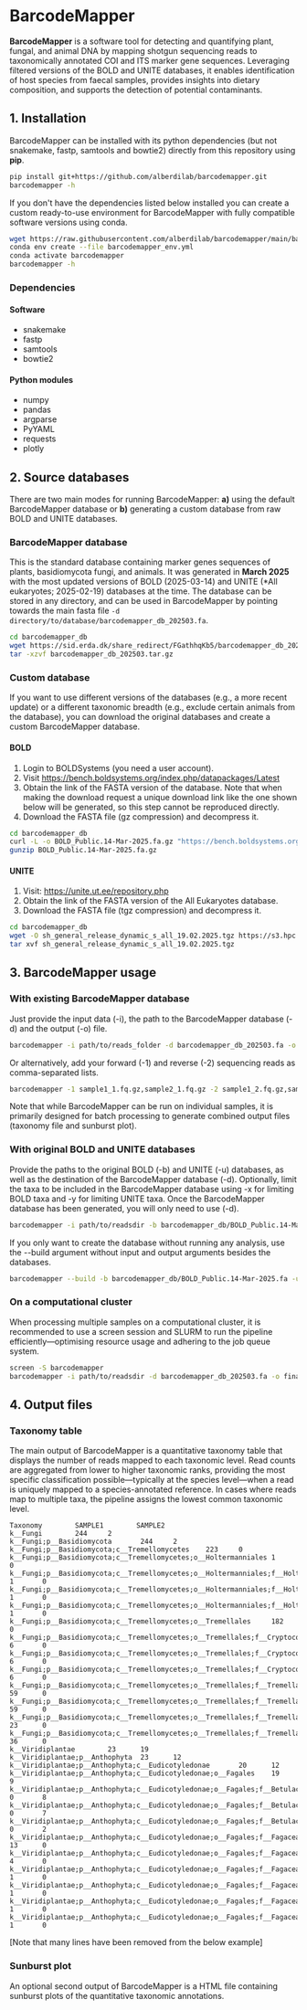 # BarcodeMapper

**BarcodeMapper** is a software tool for detecting and quantifying plant, fungal, and animal DNA by mapping shotgun sequencing reads to taxonomically annotated COI and ITS marker gene sequences. Leveraging filtered versions of the BOLD and UNITE databases, it enables identification of host species from faecal samples, provides insights into dietary composition, and supports the detection of potential contaminants.

## 1. Installation

BarcodeMapper can be installed with its python dependencies (but not snakemake, fastp, samtools and bowtie2) directly from this repository using **pip**.

```sh
pip install git+https://github.com/alberdilab/barcodemapper.git
barcodemapper -h
```

If you don't have the dependencies listed below installed you can create a custom ready-to-use environment for BarcodeMapper with fully compatible software versions using conda.

```sh
wget https://raw.githubusercontent.com/alberdilab/barcodemapper/main/barcodemapper_env.yml
conda env create --file barcodemapper_env.yml
conda activate barcodemapper
barcodemapper -h
```
### Dependencies

#### Software

- snakemake
- fastp
- samtools
- bowtie2

#### Python modules

- numpy
- pandas
- argparse
- PyYAML
- requests
- plotly

## 2. Source databases

There are two main modes for running BarcodeMapper: **a)** using the default BarcodeMapper database or **b)** generating a custom database from raw BOLD and UNITE databases.

### BarcodeMapper database

This is the standard database containing marker genes sequences of plants, basidiomycota fungi, and animals. It was generated in **March 2025** with the most updated versions of BOLD (2025-03-14) and UNITE (*All eukaryotes; 2025-02-19) databases at the time. The database can be stored in any directory, and can be used in BarcodeMapper by pointing towards the main fasta file `-d directory/to/database/barcodemapper_db_202503.fa`.

```sh
cd barcodemapper_db
wget https://sid.erda.dk/share_redirect/FGathhqKb5/barcodemapper_db_202503.tar.gz
tar -xzvf barcodemapper_db_202503.tar.gz
```

### Custom database

If you want to use different versions of the databases (e.g., a more recent update) or a different taxonomic breadth (e.g., exclude certain animals from the database), you can download the original databases and create a custom BarcodeMapper database.

#### BOLD

1. Login to BOLDSystems (you need a user account).
2. Visit https://bench.boldsystems.org/index.php/datapackages/Latest
3. Obtain the link of the FASTA version of the database. Note that when making the download request a unique download link like the one shown below will be generated, so this step cannot be reproduced directly.
4. Download the FASTA file (gz compression) and decompress it.

```sh
cd barcodemapper_db
curl -L -o BOLD_Public.14-Mar-2025.fa.gz "https://bench.boldsystems.org/index.php/API_Datapackage/fasta?id=BOLD_Public.14-Mar-2025&uid=167dcd55552bc4"
gunzip BOLD_Public.14-Mar-2025.fa.gz
```
#### UNITE

1. Visit: https://unite.ut.ee/repository.php
2. Obtain the link of the FASTA version of the All Eukaryotes database.
3. Download the FASTA file (tgz compression) and decompress it.

```sh
cd barcodemapper_db
wget -O sh_general_release_dynamic_s_all_19.02.2025.tgz https://s3.hpc.ut.ee/plutof-public/original/b02db549-5f04-43fc-afb6-02888b594d10.tgz
tar xvf sh_general_release_dynamic_s_all_19.02.2025.tgz
```

## 3. BarcodeMapper usage

### With existing BarcodeMapper database

Just provide the input data (-i), the path to the BarcodeMapper database (-d) and the output (-o) file.

```sh
barcodemapper -i path/to/reads_folder -d barcodemapper_db_202503.fa -o final_file.txt
```

Or alternatively, add your forward (-1) and reverse (-2) sequencing reads as comma-separated lists.

```sh
barcodemapper -1 sample1_1.fq.gz,sample2_1.fq.gz -2 sample1_2.fq.gz,sample2_2.fq.gz -d barcodemapper_db_202503.fa -o final_file.txt
```

Note that while BarcodeMapper can be run on individual samples, it is primarily designed for batch processing to generate combined output files (taxonomy file and sunburst plot).

### With original BOLD and UNITE databases

Provide the paths to the original BOLD (-b) and UNITE (-u) databases, as well as the destination of the BarcodeMapper database (-d). Optionally, limit the taxa to be included in the BarcodeMapper database using -x for limiting BOLD taxa and -y for limiting UNITE taxa. Once the BarcodeMapper database has been generated, you will only need to use (-d).

```sh
barcodemapper -i path/to/readsdir -b barcodemapper_db/BOLD_Public.14-Mar-2025.fa -u barcodemapper_db/sh_general_release_dynamic_s_all_19.02.2025.fasta -d barcodemapper_db/barcodemapper_db_202503.fa -x k__Animalia -y k__Viridiplantae,p__Basidiomycota -o barcodemapper_results.txt
```

If you only want to create the database without running any analysis, use the --build argument without input and output arguments besides the databases.

```sh
barcodemapper --build -b barcodemapper_db/BOLD_Public.14-Mar-2025.fa -u barcodemapper_db/sh_general_release_dynamic_s_all_19.02.2025.fasta -d barcodemapper_db/barcodemapper_db_202503.fa -x k__Animalia -y k__Viridiplantae,p__Basidiomycota
```

### On a computational cluster

When processing multiple samples on a computational cluster, it is recommended to use a screen session and SLURM to run the pipeline efficiently—optimising resource usage and adhering to the job queue system.

```sh
screen -S barcodemapper
barcodemapper -i path/to/readsdir -d barcodemapper_db_202503.fa -o final_file.txt --slurm
```

## 4. Output files

### Taxonomy table

The main output of BarcodeMapper is a quantitative taxonomy table that displays the number of reads mapped to each taxonomic level. Read counts are aggregated from lower to higher taxonomic ranks, providing the most specific classification possible—typically at the species level—when a read is uniquely mapped to a species-annotated reference. In cases where reads map to multiple taxa, the pipeline assigns the lowest common taxonomic level.

```
Taxonomy        SAMPLE1        SAMPLE2
k__Fungi        244     2
k__Fungi;p__Basidiomycota       244     2
k__Fungi;p__Basidiomycota;c__Tremellomycetes    223     0
k__Fungi;p__Basidiomycota;c__Tremellomycetes;o__Holtermanniales 1       0
k__Fungi;p__Basidiomycota;c__Tremellomycetes;o__Holtermanniales;f__Holtermanniaceae     1       0
k__Fungi;p__Basidiomycota;c__Tremellomycetes;o__Holtermanniales;f__Holtermanniaceae;g__Holtermannia     1       0
k__Fungi;p__Basidiomycota;c__Tremellomycetes;o__Holtermanniales;f__Holtermanniaceae;g__Holtermannia;s__Holtermannia_saccardoi   1       0
k__Fungi;p__Basidiomycota;c__Tremellomycetes;o__Tremellales     182     0
k__Fungi;p__Basidiomycota;c__Tremellomycetes;o__Tremellales;f__Cryptococcaceae  6       0
k__Fungi;p__Basidiomycota;c__Tremellomycetes;o__Tremellales;f__Cryptococcaceae;g__Kwoniella     6       0
k__Fungi;p__Basidiomycota;c__Tremellomycetes;o__Tremellales;f__Cryptococcaceae;g__Kwoniella;s__Kwoniella_shandongensis  6       0
k__Fungi;p__Basidiomycota;c__Tremellomycetes;o__Tremellales;f__Tremellaceae     59      0
k__Fungi;p__Basidiomycota;c__Tremellomycetes;o__Tremellales;f__Tremellaceae;g__Tremella 59      0
k__Fungi;p__Basidiomycota;c__Tremellomycetes;o__Tremellales;f__Tremellaceae;g__Tremella;s__Tremella_cheejenii   23      0
k__Fungi;p__Basidiomycota;c__Tremellomycetes;o__Tremellales;f__Tremellaceae;g__Tremella;s__Tremella_mesenterica 36      0
k__Viridiplantae        23      19
k__Viridiplantae;p__Anthophyta  23      12
k__Viridiplantae;p__Anthophyta;c__Eudicotyledonae       20      12
k__Viridiplantae;p__Anthophyta;c__Eudicotyledonae;o__Fagales    19      9
k__Viridiplantae;p__Anthophyta;c__Eudicotyledonae;o__Fagales;f__Betulaceae      0       8
k__Viridiplantae;p__Anthophyta;c__Eudicotyledonae;o__Fagales;f__Betulaceae;g__Ostrya    0       7
k__Viridiplantae;p__Anthophyta;c__Eudicotyledonae;o__Fagales;f__Betulaceae;g__Ostrya;s__Ostrya_carpinifolia     0       2
k__Viridiplantae;p__Anthophyta;c__Eudicotyledonae;o__Fagales;f__Fagaceae        13      0
k__Viridiplantae;p__Anthophyta;c__Eudicotyledonae;o__Fagales;f__Fagaceae;g__Castanea    4       0
k__Viridiplantae;p__Anthophyta;c__Eudicotyledonae;o__Fagales;f__Fagaceae;g__Castanea;s__Castanea_dentata        1       0
k__Viridiplantae;p__Anthophyta;c__Eudicotyledonae;o__Fagales;f__Fagaceae;g__Castanea;s__Castanea_seguinii       1       0
k__Viridiplantae;p__Anthophyta;c__Eudicotyledonae;o__Fagales;f__Fagaceae;g__Lithocarpus 1       0
k__Viridiplantae;p__Anthophyta;c__Eudicotyledonae;o__Fagales;f__Fagaceae;g__Lithocarpus;s__Lithocarpus_corneus  1       0
```
[Note that many lines have been removed from the below example]

### Sunburst plot

An optional second output of BarcodeMapper is a HTML file containing sunburst plots of the quantitative taxonomic annotations.
